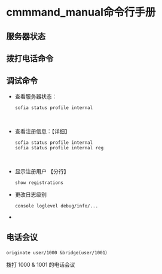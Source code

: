 # cmmmand_manual命令行手册

## 服务器状态



## 拨打电话命令





## 调试命令



* 查看服务器状态：

  ~~~
  sofia status profile internal
  ~~~

  ​

* 查看注册信息：【详细】

  ~~~
  sofia status profile internal
  sofia status profile internal reg
  ~~~

  ​

* 显示注册用户 【分行】

  ~~~
  show registrations
  ~~~

* 更改日志级别

  ~~~
  console loglevel debug/info/...
  ~~~

* ​



## 电话会议

~~~
originate user/1000 &bridge(user/1001）
~~~



拨打 1000 & 1001 的电话会议